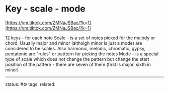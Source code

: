 # Key - scale - mode

[https://vm.tiktok.com/ZMNaJSBac/?k=1](https://vm.tiktok.com/ZMNaJSBac/?k=1)  

12 keys - for each note
Scale - is a set of notes picked for the melody or chord. Usually major and minor (althoigh minor is just a mode) are considered to be scales. Also harmonic, melodic, chromatic, gypsy, pentatonic are "rules" or patttern for picking the notes
Mode - is a special type of scale which does not change the pattern but change the start position of the pattern - there are seven of them (first is major, sixth in minor)

---
status: #⚙️ 
tags: 
related: 
